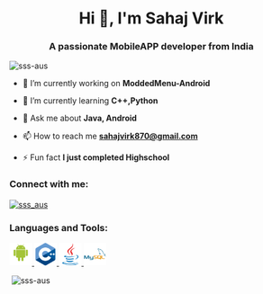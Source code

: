 <h1 align="center">Hi 👋, I'm Sahaj Virk</h1>
<h3 align="center">A passionate MobileAPP developer from India</h3>

<p align="left"> <img src="https://komarev.com/ghpvc/?username=sss-aus&label=Profile%20views&color=0e75b6&style=flat" alt="sss-aus" /> </p>

- 🔭 I’m currently working on **ModdedMenu-Android**

- 🌱 I’m currently learning **C++,Python**

- 💬 Ask me about **Java, Android**

- 📫 How to reach me **sahajvirk870@gmail.com**

- ⚡ Fun fact **I just completed Highschool**

<h3 align="left">Connect with me:</h3>
<p align="left">
<a href="https://instagram.com/sss_aus" target="blank"><img align="center" src="https://raw.githubusercontent.com/rahuldkjain/github-profile-readme-generator/master/src/images/icons/Social/instagram.svg" alt="sss_aus" height="30" width="40" /></a>
</p>

<h3 align="left">Languages and Tools:</h3>
<p align="left"> <a href="https://developer.android.com" target="_blank" rel="noreferrer"> <img src="https://raw.githubusercontent.com/devicons/devicon/master/icons/android/android-original-wordmark.svg" alt="android" width="40" height="40"/> </a> <a href="https://www.w3schools.com/cpp/" target="_blank" rel="noreferrer"> <img src="https://raw.githubusercontent.com/devicons/devicon/master/icons/cplusplus/cplusplus-original.svg" alt="cplusplus" width="40" height="40"/> </a> <a href="https://www.java.com" target="_blank" rel="noreferrer"> <img src="https://raw.githubusercontent.com/devicons/devicon/master/icons/java/java-original.svg" alt="java" width="40" height="40"/> </a> <a href="https://www.mysql.com/" target="_blank" rel="noreferrer"> <img src="https://raw.githubusercontent.com/devicons/devicon/master/icons/mysql/mysql-original-wordmark.svg" alt="mysql" width="40" height="40"/> </a> </p>

<p>&nbsp;<img align="center" src="https://github-readme-stats.vercel.app/api?username=sss-aus&show_icons=true&locale=en" alt="sss-aus" /></p>
